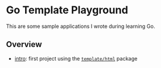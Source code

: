 # Go Template Playground

This are some sample applications I wrote during learning Go.

## Overview

 * [intro](intro/README.md): first project using the [`template/html`](https://pkg.go.dev/html/template?tab=doc) package